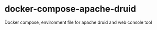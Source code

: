 # docker-compose-apache-druid
Docker compose, environment file for apache druid and web console tool
